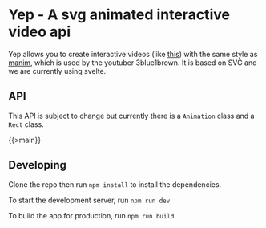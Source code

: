 # Yep - A svg animated interactive video api

Yep allows you to create interactive videos (like [this](https://liqvidjs.org/)) with the same style as [manim](https://manim.community), which is used by the youtuber 3blue1brown. It is based on SVG and we are currently using svelte.

## API
This API is subject to change but currently there is a `Animation` class and a `Rect` class.

{{>main}}

## Developing

Clone the repo then run `npm install` to install the dependencies.

To start the development server, run `npm run dev`

To build the app for production, run `npm run build`

